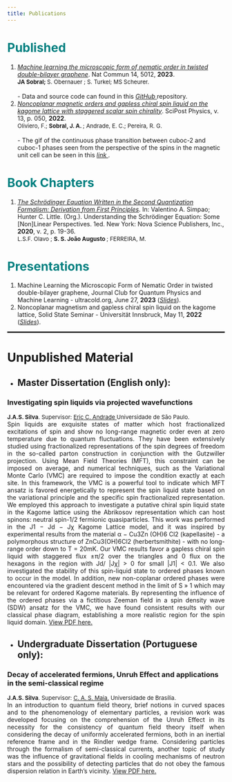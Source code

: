 ```yaml
---
title: Publications
---
```


<!-- <link rel="stylesheet" href="style.scss"> -->

<!--<h1 style="color: #008080;" id=bc>Submitted</h1> -->

<!-- <hr  noshade> -->


<h1 style="color: #008080;" id=bc>Published</h1>

<!-- <hr  noshade> -->

<ol>
<li><a target="_blank" href="https://www.nature.com/articles/s41467-023-40684-1"><i> Machine learning the microscopic form of nematic order in twisted double-bilayer graphene</i></a>. Nat Commun 14, 5012, <b> 2023</b>. <br>
<font size=2> <b>JA Sobral; </b>S. Obernauer ; S. Turkel; MS Scheurer.  </font></li> <br>
 - Data and source code can found in this <a target = "_blank" href = "https://github.com/joaosds/nematic-learning"> <i> GitHub</i> </a> repository. <br>
<li><a target="_blank" href="https://scipost.org/10.21468/SciPostPhys.13.3.050"><i> Noncoplanar magnetic orders and gapless chiral spin liquid on the kagome lattice with staggered scalar spin chirality</i></a>. SciPost Physics, v. 13, p. 050, <b> 2022</b>. <br>
<font size=2>Oliviero, F.; <b>Sobral, J. A. </b>; Andrade, E. C.; Pereira, R. G.  </font></li>
<br>
 - The gif of the continuous phase transition between cuboc-2 and cuboc-1 phases seen from the perspective of the spins in the magnetic unit cell can be seen in this <a target = "_blank" href = "https://github.com/joaosds/joaosds.github.io/blob/master/images/cuboc_pt.gif"> <i> link </i> </a>.
</ol>
  
<h1 style="color: #008080;" id=bc>Book Chapters</h1>

<!-- <hr  noshade> -->

<ol>
<li><a target="_blank" href="https://www.researchgate.net/publication/339663922_UNDERSTANDING_THE_SCHRODINGER_EQUATION_SOME_NONLINEAR_PERSPECTIVES"><i>The Schrödinger Equation Written in the Second Quantization Formalism: Derivation from First Principles</i></a>. In: Valentino A. Simpao; Hunter C. Little. (Org.). Understanding the Schrödinger Equation: Some [Non]Linear Perspectives. 1ed. New York: Nova Science Publishers, Inc., <b> 2020</b>, v. 2, p. 19-36. <br>
<font size=2>L.S.F. Olavo ; <b>S. S. João Augusto </b>; FERREIRA, M. <!--(<a target="_blank" href="https://www.researchgate.net/publication/339640689_Non-monotonous_behavior_of_the_number_variance_Mandel_factor_invariant_uncertainty_product_and_purity_for_the_quantum_damped_harmonic_oscillator">Full text here</a>)--></font></li>
</ol>

<!-- <ol>
<li><a target="_blank" href="https://www.sciencedirect.com/science/article/abs/pii/S0375960120301894"><i>Non-monotonous behavior of the number variance, Mandel factor, invariant uncertainty product and purity for the quantum damped harmonic oscillator</i></a>. Physics Letters A.  Volume 384, Issue 17, 15 June 2020, 126370. <br>
<font size=2><b>J.P. Valeriano</b>, V.V. Dodonov. (<a target="_blank" href="https://www.researchgate.net/publication/339640689_Non-monotonous_behavior_of_the_number_variance_Mandel_factor_invariant_uncertainty_product_and_purity_for_the_quantum_damped_harmonic_oscillator">Full text here</a>)</font></li>
</ol> -->
<h1 style="color: #008080;" id=bc>Presentations</h1>

<!-- <hr  noshade> -->

<ol>

<li> Machine Learning the Microscopic Form of Nematic Order in twisted double-bilayer graphene, Journal Club for Quantum Physics and Machine Learning - ultracold.org, June 27, <b>2023</b>
(<a target = "_blank" href = "https://github.com/joaosds/joaosds.github.io/blob/master/files/ultracold.pdf"><i>Slides</i></a>).
</li>
<li>Noncoplanar magnetism and gapless chiral spin liquid on the kagome lattice, Solid State Seminar - Universität Innsbruck, May 11, <b> 2022</b> 
(<a target = "_blank" href = "https://github.com/joaosds/joaosds.github.io/blob/master/files/innsbruck2022_csl_joaoa.pdf"><i>Slides</i></a>).
</li>
</ol>

<!--<hr style="border: 1px solid" noshade> -->


<!-- <hr  noshade> -->
<!--

<h1 style="color: #008080;">Pedagogy</h1>
<ol><li><a target="_blank" href="https://periodicos.unb.br/index.php/rpf/article/view/36954"><i>The Schrödinger equation written in the second quantization formalism: derivation from first principles </i></a>. Revista do Professor de Física, v. 5, p. 24-39, 2021. 
<br>
<font size=2>L.S.F. Olavo ; <b>S. S. João Augusto </b>; FERREIRA, M. .</font></li>
</ol> 
-->
<!--<h1>Conference Papers</h1> -->

<!-- <hr  noshade> -->

<!-- <ol><li><a target="_blank" href="https://www.researchgate.net/publication/349899431_Analysis_of_informative_priors'_effects_on_epidemic_curve_fitting"><i>Analysis of informative priors' effects on epidemic curve fitting</i></a>. Encontro Acadêmico de Modelagem Computacional. National Laboratory for Scientific Computing, Petrópolis, RJ, Brazil.
<br>
<font size=2>F.F. Nunes, <b>J.P. Valeriano</b>, <a target="_blank" href="https://sites.google.com/view/pedrocintra/">P.H.P. Cintra</a>, I. Reis, L. Lima, T.L.S. Alves.</font></li>
</ol> -->

<hr style="border: 1px solid" noshade>

<h1>Unpublished Material</h1>

<!-- <hr noshade> -->

* <h2 style="color: #339E66F;" id="tcc"> Master Dissertation (English only):</h2>
<h3>Investigating spin liquids via projected wavefunctions</h3>
<font size=2><b>J.A.S. Silva</b>. Supervisor: <a targe="_blank" href="https://sites.google.com/site/castroeandrade/home?authuser=0">Eric C. Andrade </a> Universidade de São Paulo.</font>
<div style="text-align: justify">Spin liquids are exquisite states of matter which host fractionalized excitations of spin and show no long-range magnetic order even at zero temperature due to quantum fluctuations. They have been extensively studied using fractionalized representations of the spin degrees of freedom in the so-called parton construction in conjunction with the Gutzwiller projection. Using Mean Field Theories (MFT), this constraint can be imposed on average, and numerical techniques, such as the Variational Monte Carlo (VMC) are required to impose the condition exactly at each site. In this framework, the VMC is a powerful tool to indicate which MFT ansatz is favored energetically to represent the spin liquid state based on the variational principle and the specific spin fractionalized representation. We employed this approach to investigate a putative chiral spin liquid state in the Kagome lattice using the Abrikosov representation which can host spinons: neutral spin-1/2 fermionic quasiparticles. This work was performed in the J1 − Jd − Jχ Kagome Lattice model, and it was inspired by experimental results from the material α − Cu3Zn (OH)6 Cl2 (kapellasite) - a polymorphous structure of ZnCu3(OH)6Cl2 (herbertsmithite) - with no long-range order down to T = 20mK. Our VMC results favor a gapless chiral spin liquid with staggered flux ±π/2 over the triangles and 0 flux on the hexagons in the region with Jd/ |Jχ| > 0 for small |J1| < 0.1. We also investigated the stability of this spin-liquid state to ordered phases known to occur in the model. In addition, new non-coplanar ordered phases were encountered via the gradient descent method in the limit of S » 1 which may be relevant for ordered Kagome materials. By representing the influence of the ordered phases via a fictitious Zeeman field in a spin density wave (SDW) ansatz for the VMC, we have found consistent results with our classical phase diagram, establishing a more realistic region for the spin liquid domain. <a target="_blank" href="https://www.teses.usp.br/teses/disponiveis/76/76134/tde-06042022-111534/pt-br.php">View PDF here.</a></div>


* <h2 style="color: #339E66F;" id="tcc"> Undergraduate Dissertation (Portuguese only):</h2>
<h3>Decay of accelerated fermions, Unruh Effect and applications in the semi-classical regime</h3>
<font size=2><b>J.A.S. Silva</b>. Supervisor: <a targe="_blank" href="https://www.fis.unb.br/index.php?option=com_myjspace&view=see&pagename=clovis">C. A. S. Maia.</a> Universidade de Brasília.</font>
<div style="text-align: justify">In an introduction to quantum field theory, brief notions in curved spaces and to the
phenomenology of elementary particles, a revision work was developed focusing on the
comprehension of the Unruh Effect in its necessity for the consistency of quantum field
theory itself when considering the decay of uniformly accelerated fermions, both in an
inertial reference frame and in the Rindler wedge frame. Considering particles through
the formalism of semi-classical currents, another topic of study was the influence of gravitational fields in cooling mechanisms of neutron stars and the possibility of detecting
particles that do not obey the famous dispersion relation in Earth’s vicinity. <a target="_blank" href="../files/undergrad-thesis-joao.pdf">View PDF here.</a></div>


<!--
<hr noshade>

* <h2 id="cnpem">Scientific Reports for Internships at Brazilian Synchrotron Light Lab (LNLS) (Portuguese):</h2>
<h3>Instrumentation for the Study of the Electrocaloric and the Electrostrictive Effcts</h3>
<font size=2><b>J.P. Valeriano</b>. Supervisor: A.M.G. Carvalho, Co-supervisor: L.S.O. Paixão, LNLS/CPNEM.</font>
<div size=2 style="text-align: justify">Project developed during 2018 <a target="_blank" href="https://pages.cnpem.br/bolsasdeverao/">CNPEM Summer Scholarships Program</a>.</div> 
<div style="text-align: justify">This report presents the beginning of instrumentation development
for the study the electrocaloric effect and the electrostriction of samples of PVDF and PMN–10PT, by the research groups of the XRD1 beamline and the i-Caloric Materials Lab (LMiC), at LNLS, at CNPEM. Attempts were made to measure electrocalori effect directly, with a thermocouple directly attached to the samples, but no temperature variation was observed with the electric fields application. The prototype of a modified Sawyer–Tower circuit was developed to measure electric polarization, that still needs improvements to operate with the low capacitance samples, and will allow indirect measurements of temperature and entropy variations related to the electrocaloric effect. Electrostriction measurements were made through X ray diffraction with changing electric fields, and small strain results were obtained for the PVDF. <a target="_blank" href="../files/Relatorio_28o_PBV-joao_valeriano.pdf">View PDF here.</a></div>

<hr style="border: 1px solid" noshade>
-->


<!-- <link rel="stylesheet" href="style.scss"> -->



